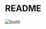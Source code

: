 # README

![build](https://github.com/andrewmcodes/andrewm-codes-website/workflows/build/badge.svg)
